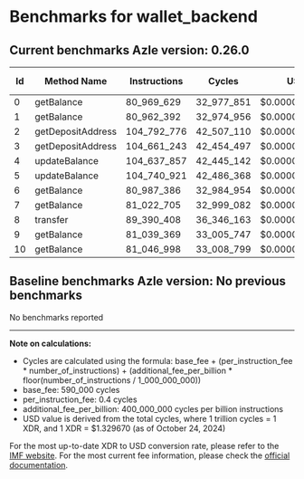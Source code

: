 # Benchmarks for wallet_backend

## Current benchmarks Azle version: 0.26.0

| Id  | Method Name       | Instructions | Cycles     | USD           | USD/Million Calls |
| --- | ----------------- | ------------ | ---------- | ------------- | ----------------- |
| 0   | getBalance        | 80_969_629   | 32_977_851 | $0.0000438497 | $43.84            |
| 1   | getBalance        | 80_962_392   | 32_974_956 | $0.0000438458 | $43.84            |
| 2   | getDepositAddress | 104_792_776  | 42_507_110 | $0.0000565204 | $56.52            |
| 3   | getDepositAddress | 104_661_243  | 42_454_497 | $0.0000564505 | $56.45            |
| 4   | updateBalance     | 104_637_857  | 42_445_142 | $0.0000564380 | $56.43            |
| 5   | updateBalance     | 104_740_921  | 42_486_368 | $0.0000564928 | $56.49            |
| 6   | getBalance        | 80_987_386   | 32_984_954 | $0.0000438591 | $43.85            |
| 7   | getBalance        | 81_022_705   | 32_999_082 | $0.0000438779 | $43.87            |
| 8   | transfer          | 89_390_408   | 36_346_163 | $0.0000483284 | $48.32            |
| 9   | getBalance        | 81_039_369   | 33_005_747 | $0.0000438868 | $43.88            |
| 10  | getBalance        | 81_046_998   | 33_008_799 | $0.0000438908 | $43.89            |

## Baseline benchmarks Azle version: No previous benchmarks

No benchmarks reported

---

**Note on calculations:**

- Cycles are calculated using the formula: base_fee + (per_instruction_fee \* number_of_instructions) + (additional_fee_per_billion \* floor(number_of_instructions / 1_000_000_000))
- base_fee: 590_000 cycles
- per_instruction_fee: 0.4 cycles
- additional_fee_per_billion: 400_000_000 cycles per billion instructions
- USD value is derived from the total cycles, where 1 trillion cycles = 1 XDR, and 1 XDR = $1.329670 (as of October 24, 2024)

For the most up-to-date XDR to USD conversion rate, please refer to the [IMF website](https://www.imf.org/external/np/fin/data/rms_sdrv.aspx).
For the most current fee information, please check the [official documentation](https://internetcomputer.org/docs/current/developer-docs/gas-cost#execution).
